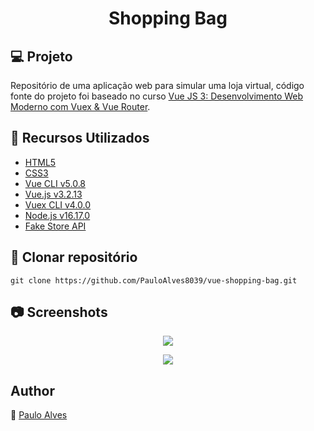 <h1 align="center">Shopping Bag</h1>

## :computer: Projeto

Repositório de uma aplicação web para simular uma loja virtual, código fonte do projeto foi baseado no curso [Vue JS 3: Desenvolvimento Web Moderno com Vuex & Vue Router](https://www.udemy.com/course/vue-js-3-desenvolvimento-web-moderno-com-vuex-vue-router/).


## :wrench: Recursos Utilizados

- [HTML5](https://www.w3schools.com/html/)
- [CSS3](https://www.w3schools.com/css/)
- [Vue CLI v5.0.8](https://cli.vuejs.org/) 
- [Vue.js v3.2.13](https://vuejs.org/)
- [Vuex CLI v4.0.0](https://vuex.vuejs.org/) 
- [Node.js v16.17.0](https://nodejs.org/en/)
- [Fake Store API](https://fakestoreapi.com/)


## :floppy_disk: Clonar repositório

```git clone https://github.com/PauloAlves8039/vue-shopping-bag.git```

## :camera: Screenshots

<p align="center"> <img src="https://github.com/PauloAlves8039/vue-shopping-bag/blob/master/src/assets/images/screenshot.png" /> </p>
<p align="center"> <img src="https://github.com/PauloAlves8039/vue-shopping-bag/blob/master/src/assets/images/screenshot-1.png" /> </p>

## Author
:boy: [Paulo Alves](https://github.com/PauloAlves8039)

